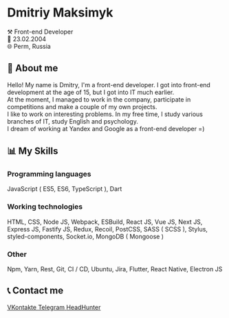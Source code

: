 <div>
  <h1>Dmitriy Maksimyk</h1>
  <p>⚒️ Front-end Developer</br>🎂 23.02.2004</br>🌐 Perm, Russia</h3>
<div>

<div>
  <h2>👤 About me</h2>
  <p>
    Hello! My name is Dmitry, I'm a front-end developer. I got into front-end development at the age of 15, but I got into IT much earlier.
    <br/>
    At the moment, I managed to work in the company, participate in competitions and make a couple of my own projects.
    <br/>
    I like to work on interesting problems. In my free time, I study various branches of IT, study English and psychology.
    <br/>
    I dream of working at Yandex and Google as a front-end developer =)
  </p>
<div>

<div>
  <h2>📊 My Skills</h2>

  <h3>Programming languages</h3>
  <p>
    JavaScript ( ES5, ES6, TypeScript ), Dart
  </p>

  <h3>Working technologies</h3>
  <p>
    HTML, CSS, Node JS, Webpack, ESBuild, React JS, Vue JS, Next JS, Express JS, Fastify JS, Redux, Recoil, PostCSS, SASS ( SCSS ), Stylus, styled-components, Socket.io, MongoDB ( Mongoose )
  </p>

  <h3>Other</h3>
  <p> 
    Npm, Yarn, Rest, Git, CI / CD, Ubuntu, Jira, Flutter, React Native, Electron JS
  </p>
<div>

<div>
  <h2>📞 Contact me</h2>
    <a href="https://vk.com/id419149056" _target="blank">
      <!-- <img src="./assets/vk-logo.png" alt="" width="25px" height="25px"> -->
      <span class="social__text-buttons">VKontakte</span>
    </a>
    <a href="https://t.me/d_maksimyk" _target="blank">
      <!-- <img src="./assets/tg-logo.png" alt="" width="25px" height="25px"> -->
      <span class="social__text-buttons">Telegram</span>
    </a>
    <a href="https://perm.hh.ru/resume/f5f7a20bff0b2688420039ed1f3069454f6135" _target="blank">
      <!-- <img src="./assets/hh-logo.png" alt="" width="25px" height="25px"> -->
      <span class="social__text-buttons">HeadHunter</span>
    </a>
<div>
